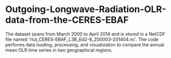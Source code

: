 # Outgoing-Longwave-Radiation-OLR-data-from-the-CERES-EBAF
The dataset spans from March 2000 to April 2014 and is stored in a NetCDF file named 'rlut_CERES-EBAF_L3B_Ed2-8_200003-201404.nc'. The code performs data loading, processing, and visualization to compare the annual mean OLR time series in two geographical regions.
